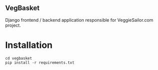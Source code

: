 VegBasket
---------

Django frontend / backend application responsible for VeggieSailor.com project.

Installation
============

```
cd vegbasket
pip install -r requirements.txt 
```



